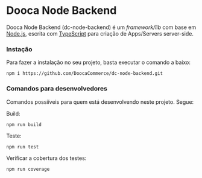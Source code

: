 # Dooca Node Backend

Dooca Node Backend (dc-node-backend) é um _framework/lib_ com base em [Node.js](https://nodejs.org/), escrita com [TypeScript](https://www.typescriptlang.org/) para criação de Apps/Servers server-side.

### Instação

Para fazer a instalação no seu projeto, basta executar o comando a baixo:

```
npm i https://github.com/DoocaCommerce/dc-node-backend.git
```

### Comandos para desenvolvedores

Comandos possiíveis para quem está desenvolvendo neste projeto. Segue:

Build:

```
npm run build
```

Teste:

```
npm run test
```

Verificar a cobertura dos testes:

```
npm run coverage
```

